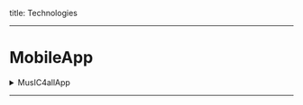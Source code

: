 title: Technologies

- - - 

# MobileApp
<details>
  <summary>MusIC4allApp</summary>
  
  ## Heading
  1. A numbered
  2. list
     * With some
     * Sub bullets
</details>

- - - 
